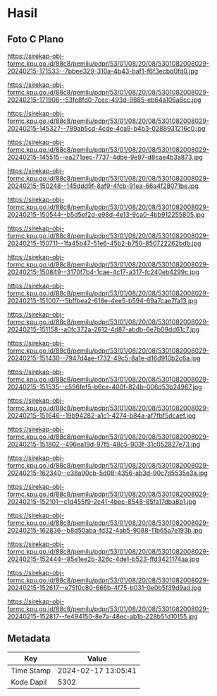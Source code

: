 # Hasil

## Foto C Plano

https://sirekap-obj-formc.kpu.go.id/88c8/pemilu/pdpr/53/01/08/20/08/5301082008029-20240215-171533--7bbee329-310a-4b43-baf1-f6f3ecbd0fd0.jpg

https://sirekap-obj-formc.kpu.go.id/88c8/pemilu/pdpr/53/01/08/20/08/5301082008029-20240215-171906--53fe8fd0-7cec-493d-9885-eb64a106a6cc.jpg

https://sirekap-obj-formc.kpu.go.id/88c8/pemilu/pdpr/53/01/08/20/08/5301082008029-20240215-145327--789ab5cd-4cde-4ca9-b4b3-0288931216c0.jpg

https://sirekap-obj-formc.kpu.go.id/88c8/pemilu/pdpr/53/01/08/20/08/5301082008029-20240215-145515--ea271aec-7737-4dbe-9e97-d8cae4b3a873.jpg

https://sirekap-obj-formc.kpu.go.id/88c8/pemilu/pdpr/53/01/08/20/08/5301082008029-20240215-150248--145ddd9f-8af9-4fcb-91ea-66a4f28071be.jpg

https://sirekap-obj-formc.kpu.go.id/88c8/pemilu/pdpr/53/01/08/20/08/5301082008029-20240215-150544--b5d5ef2d-e98d-4e13-9ca0-4bb912255805.jpg

https://sirekap-obj-formc.kpu.go.id/88c8/pemilu/pdpr/53/01/08/20/08/5301082008029-20240215-150711--1fa45b47-51e6-45b2-b750-850722262bdb.jpg

https://sirekap-obj-formc.kpu.go.id/88c8/pemilu/pdpr/53/01/08/20/08/5301082008029-20240215-150849--3170f7b4-1cae-4c17-a317-fc240eb4299c.jpg

https://sirekap-obj-formc.kpu.go.id/88c8/pemilu/pdpr/53/01/08/20/08/5301082008029-20240215-151007--5bffbea2-618e-4ee5-b594-69a7cae7fa13.jpg

https://sirekap-obj-formc.kpu.go.id/88c8/pemilu/pdpr/53/01/08/20/08/5301082008029-20240215-151158--a0fc372a-2612-4d87-abdb-6e7b09dd61c7.jpg

https://sirekap-obj-formc.kpu.go.id/88c8/pemilu/pdpr/53/01/08/20/08/5301082008029-20240215-151430--7947d4ae-f732-49c5-8a1e-d16d910b2c6a.jpg

https://sirekap-obj-formc.kpu.go.id/88c8/pemilu/pdpr/53/01/08/20/08/5301082008029-20240215-151535--c596fef5-b6ce-400f-824b-006d53b24967.jpg

https://sirekap-obj-formc.kpu.go.id/88c8/pemilu/pdpr/53/01/08/20/08/5301082008029-20240215-151646--19b94282-a1c1-4274-b84a-af7fbf5dcaef.jpg

https://sirekap-obj-formc.kpu.go.id/88c8/pemilu/pdpr/53/01/08/20/08/5301082008029-20240215-151802--496ea19d-97f5-48c5-903f-31c052827e73.jpg

https://sirekap-obj-formc.kpu.go.id/88c8/pemilu/pdpr/53/01/08/20/08/5301082008029-20240215-162340--c38a90cb-5d08-4356-ab3d-90c7d5535e3a.jpg

https://sirekap-obj-formc.kpu.go.id/88c8/pemilu/pdpr/53/01/08/20/08/5301082008029-20240215-152101--c1d455f9-2c41-4bec-8548-85fa17dba8b1.jpg

https://sirekap-obj-formc.kpu.go.id/88c8/pemilu/pdpr/53/01/08/20/08/5301082008029-20240215-162836--b8d50aba-fd32-4ab5-9088-11b65a7e193b.jpg

https://sirekap-obj-formc.kpu.go.id/88c8/pemilu/pdpr/53/01/08/20/08/5301082008029-20240215-152444--85e1ee2b-326c-4de1-b523-ffd3421174aa.jpg

https://sirekap-obj-formc.kpu.go.id/88c8/pemilu/pdpr/53/01/08/20/08/5301082008029-20240215-152617--e75f0c80-666b-4f75-b031-0e0b5f39d9ad.jpg

https://sirekap-obj-formc.kpu.go.id/88c8/pemilu/pdpr/53/01/08/20/08/5301082008029-20240215-152817--fe494150-8e7a-48ec-ab1b-228b51d10155.jpg


## Metadata

| Key        | Value               |
| ---------- | ------------------- |
| Time Stamp | 2024-02-17 13:05:41 |
| Kode Dapil | 5302                |



